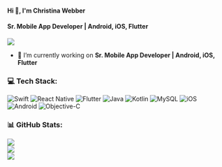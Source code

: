 #### Hi 👋, I'm Christina Webber
#### **Sr. Mobile App Developer | Android, iOS, Flutter**

[![](https://visitcount.itsvg.in/api?id=christinawebber83&icon=0&color=0)](https://visitcount.itsvg.in)

- 🔭 I’m currently working on **Sr. Mobile App Developer | Android, iOS, Flutter**


### 💻 Tech Stack:
![Swift](https://img.shields.io/badge/swift-F54A2A?style=flat&logo=swift&logoColor=white) ![React Native](https://img.shields.io/badge/react_native-%2320232a.svg?style=flat&logo=react&logoColor=%2361DAFB) ![Flutter](https://img.shields.io/badge/Flutter-%2302569B.svg?style=flat&logo=Flutter&logoColor=white) ![Java](https://img.shields.io/badge/java-%23ED8B00.svg?style=flat&logo=java&logoColor=white) ![Kotlin](https://img.shields.io/badge/kotlin-%230095D5.svg?style=flat&logo=kotlin&logoColor=white) ![MySQL](https://img.shields.io/badge/mysql-%2300f.svg?style=flat&logo=mysql&logoColor=white) ![iOS](https://img.shields.io/badge/iOS-000000?style=flat&logo=ios&logoColor=white) ![Android](https://img.shields.io/badge/Android-3DDC84?style=flat&logo=android&logoColor=white) ![Objective-C](https://img.shields.io/badge/Objective-C-D70A53?style=flat&logo=Objective-C&logoColor=white)

### 📊 GitHub Stats:
![](https://github-readme-stats.vercel.app/api?username=christinawebber83&theme=radical&hide_border=false&include_all_commits=false&count_private=false)<br/>
![](https://github-readme-streak-stats.herokuapp.com/?user=christinawebber83&theme=radical&hide_border=false)<br/>
![](https://github-readme-stats.vercel.app/api/top-langs/?username=christinawebber83&theme=radical&hide_border=false&include_all_commits=false&count_private=false&layout=compact)
